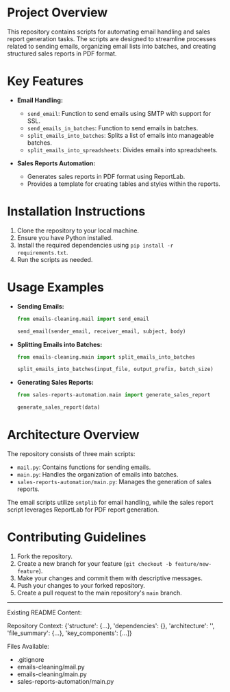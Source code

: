 # Project Overview
This repository contains scripts for automating email handling and sales report generation tasks. The scripts are designed to streamline processes related to sending emails, organizing email lists into batches, and creating structured sales reports in PDF format.

# Key Features
- **Email Handling:**
  - `send_email`: Function to send emails using SMTP with support for SSL.
  - `send_emails_in_batches`: Function to send emails in batches.
  - `split_emails_into_batches`: Splits a list of emails into manageable batches.
  - `split_emails_into_spreadsheets`: Divides emails into spreadsheets.

- **Sales Reports Automation:**
  - Generates sales reports in PDF format using ReportLab.
  - Provides a template for creating tables and styles within the reports.

# Installation Instructions
1. Clone the repository to your local machine.
2. Ensure you have Python installed.
3. Install the required dependencies using `pip install -r requirements.txt`.
4. Run the scripts as needed.

# Usage Examples
- **Sending Emails:**
  ```python
  from emails-cleaning.mail import send_email

  send_email(sender_email, receiver_email, subject, body)
  ```

- **Splitting Emails into Batches:**
  ```python
  from emails-cleaning.main import split_emails_into_batches

  split_emails_into_batches(input_file, output_prefix, batch_size)
  ```

- **Generating Sales Reports:**
  ```python
  from sales-reports-automation.main import generate_sales_report

  generate_sales_report(data)
  ```

# Architecture Overview
The repository consists of three main scripts:
- `mail.py`: Contains functions for sending emails.
- `main.py`: Handles the organization of emails into batches.
- `sales-reports-automation/main.py`: Manages the generation of sales reports.

The email scripts utilize `smtplib` for email handling, while the sales report script leverages ReportLab for PDF report generation.

# Contributing Guidelines
1. Fork the repository.
2. Create a new branch for your feature (`git checkout -b feature/new-feature`).
3. Make your changes and commit them with descriptive messages.
4. Push your changes to your forked repository.
5. Create a pull request to the main repository's `main` branch.

---

Existing README Content:

Repository Context:
{'structure': {...}, 'dependencies': {}, 'architecture': '', 'file_summary': {...}, 'key_components': [...]}

Files Available:
- .gitignore
- emails-cleaning/mail.py
- emails-cleaning/main.py
- sales-reports-automation/main.py